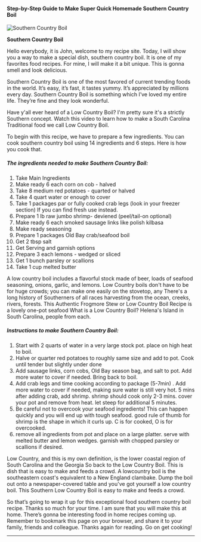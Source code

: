             

#### Step-by-Step Guide to Make Super Quick Homemade Southern Country Boil

![Southern Country Boil](https://img-global.cpcdn.com/recipes/23096249/751x532cq70/southern-country-boil-recipe-main-photo.jpg)

**Southern Country Boil**

Hello everybody, it is John, welcome to my recipe site. Today, I will show you a way to make a special dish, southern country boil. It is one of my favorites food recipes. For mine, I will make it a bit unique. This is gonna smell and look delicious.

Southern Country Boil is one of the most favored of current trending foods in the world. It’s easy, it’s fast, it tastes yummy. It’s appreciated by millions every day. Southern Country Boil is something which I’ve loved my entire life. They’re fine and they look wonderful.

Have y'all ever heard of a Low Country Boil? I'm pretty sure it's a strictly Southern concept. Watch this video to learn how to make a South Carolina Traditional food we call Low Country Boil.

To begin with this recipe, we have to prepare a few ingredients. You can cook southern country boil using 14 ingredients and 6 steps. Here is how you cook that.

##### The ingredients needed to make Southern Country Boil:

1.  Take Main Ingredients
2.  Make ready 6 each corn on cob - halved
3.  Take 8 medium red potatoes - quarted or halved
4.  Take 4 quart water or enough to cover
5.  Take 1 packages par or fully cooked crab legs (look in your freezer section) If you can find fresh use instead.
6.  Prepare 1 lb raw jumbo shrimp- deviened (peel/tail-on optional)
7.  Make ready 6 each smoked sausage links like polish kilbasa
8.  Make ready seasoning
9.  Prepare 1 packages Old Bay crab/seafood boil
10.  Get 2 tbsp salt
11.  Get Serving and garnish options
12.  Prepare 3 each lemons - wedged or sliced
13.  Get 1 bunch parsley or scallions
14.  Take 1 cup melted butter

A low country boil includes a flavorful stock made of beer, loads of seafood seasoning, onions, garlic, and lemons. Low Country boils don't have to be for huge crowds; you can make one easily on the stovetop, any There's a long history of Southerners of all races harvesting from the ocean, creeks, rivers, forests. This Authentic Frogmore Stew or Low Country Boil Recipe is a lovely one-pot seafood What is a Low Country Boil? Helena's Island in South Carolina, people from each.

##### Instructions to make Southern Country Boil:

1.  Start with 2 quarts of water in a very large stock pot. place on high heat to boil.
2.  Halve or quarter red potatoes to roughly same size and add to pot. Cook until tender but slightly under done
3.  Add sausage links, corn cobs, Old Bay season bag, and salt to pot. Add more water to cover if needed. Bring back to boil.
4.  Add crab legs and time cooking according to package (5-7min) . Add more water to cover if needed, making sure water is still very hot. 5 mins after adding crab, add shrimp. shrimp should cook only 2-3 mins. cover your pot and remove from heat. let steep for additional 5 minutes.
5.  Be careful not to overcook your seafood ingredients! This can happen quickly and you will end up with tough seafood. good rule of thumb for shrimp is the shape in which it curls up. C is for cooked, O is for overcooked.
6.  remove all ingredients from pot and place on a large platter. serve with melted butter and lemon wedges. garnish with chopped parsley or scallions if desired.

Low Country, and this is my own definition, is the lower coastal region of South Carolina and the Georgia So back to the Low Country Boil. This is dish that is easy to make and feeds a crowd. A lowcountry boil is the southeastern coast's equivalent to a New England clambake. Dump the boil out onto a newspaper-covered table and you've got yourself a low country boil. This Southern Low Country Boil is easy to make and feeds a crowd.

So that’s going to wrap it up for this exceptional food southern country boil recipe. Thanks so much for your time. I am sure that you will make this at home. There’s gonna be interesting food in home recipes coming up. Remember to bookmark this page on your browser, and share it to your family, friends and colleague. Thanks again for reading. Go on get cooking!

* * *